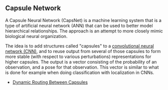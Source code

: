 ## Capsule Network
A Capsule Neural Network (CapsNet) is a machine learning system that is a type of artificial neural network (ANN) that can be used to better model hierarchical relationships. The approach is an attempt to more closely mimic biological neural organization.

The idea is to add structures called "capsules" to a [convolutional neural network (CNN)](#cnn), and to reuse output from several of those capsules to form more stable (with respect to various perturbations) representations for higher capsules. The output is a vector consisting of the probability of an observation, and a pose for that observation. This vector is similar to what is done for example when doing classification with localization in CNNs.

* [Dynamic Routing Between Capsules](https://arxiv.org/abs/1710.09829)

